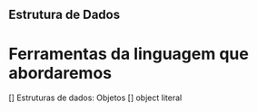 ## Estrutura de Dados

# Ferramentas da linguagem que abordaremos

[] Estruturas de dados: Objetos
  [] object literal